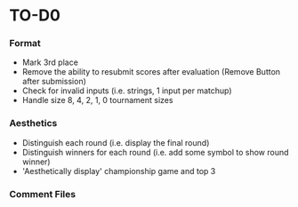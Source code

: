 # TO-D0
### Format
- Mark 3rd place
- Remove the ability to resubmit scores after evaluation (Remove Button after submission)
- Check for invalid inputs (i.e. strings, 1 input per matchup)
- Handle size 8, 4, 2, 1, 0 tournament sizes

### Aesthetics
- Distinguish each round (i.e. display the final round)
- Distinguish winners for each round (i.e. add some symbol to show round winner)
- 'Aesthetically display' championship game and top 3

### Comment Files
